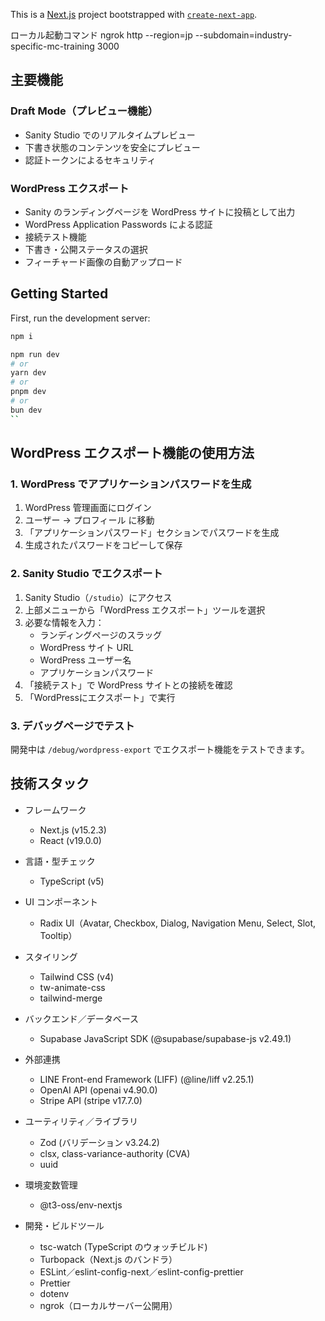 This is a [Next.js](https://nextjs.org) project bootstrapped with [`create-next-app`](https://nextjs.org/docs/app/api-reference/cli/create-next-app).

ローカル起動コマンド
ngrok http --region=jp --subdomain=industry-specific-mc-training 3000

## 主要機能

### Draft Mode（プレビュー機能）

- Sanity Studio でのリアルタイムプレビュー
- 下書き状態のコンテンツを安全にプレビュー
- 認証トークンによるセキュリティ

### WordPress エクスポート

- Sanity のランディングページを WordPress サイトに投稿として出力
- WordPress Application Passwords による認証
- 接続テスト機能
- 下書き・公開ステータスの選択
- フィーチャード画像の自動アップロード

## Getting Started

First, run the development server:

```bash
npm i

npm run dev
# or
yarn dev
# or
pnpm dev
# or
bun dev
``
```

## WordPress エクスポート機能の使用方法

### 1. WordPress でアプリケーションパスワードを生成

1. WordPress 管理画面にログイン
2. ユーザー → プロフィール に移動
3. 「アプリケーションパスワード」セクションでパスワードを生成
4. 生成されたパスワードをコピーして保存

### 2. Sanity Studio でエクスポート

1. Sanity Studio（`/studio`）にアクセス
2. 上部メニューから「WordPress エクスポート」ツールを選択
3. 必要な情報を入力：
   - ランディングページのスラッグ
   - WordPress サイト URL
   - WordPress ユーザー名
   - アプリケーションパスワード
4. 「接続テスト」で WordPress サイトとの接続を確認
5. 「WordPressにエクスポート」で実行

### 3. デバッグページでテスト

開発中は `/debug/wordpress-export` でエクスポート機能をテストできます。

## 技術スタック

- フレームワーク

  - Next.js (v15.2.3)
  - React (v19.0.0)

- 言語・型チェック

  - TypeScript (v5)

- UI コンポーネント

  - Radix UI（Avatar, Checkbox, Dialog, Navigation Menu, Select, Slot, Tooltip）

- スタイリング

  - Tailwind CSS (v4)
  - tw-animate-css
  - tailwind-merge

- バックエンド／データベース

  - Supabase JavaScript SDK (@supabase/supabase-js v2.49.1)

- 外部連携

  - LINE Front-end Framework (LIFF) (@line/liff v2.25.1)
  - OpenAI API (openai v4.90.0)
  - Stripe API (stripe v17.7.0)

- ユーティリティ／ライブラリ

  - Zod (バリデーション v3.24.2)
  - clsx, class-variance-authority (CVA)
  - uuid

- 環境変数管理

  - @t3-oss/env-nextjs

- 開発・ビルドツール
  - tsc-watch (TypeScript のウォッチビルド)
  - Turbopack（Next.js のバンドラ）
  - ESLint／eslint-config-next／eslint-config-prettier
  - Prettier
  - dotenv
  - ngrok（ローカルサーバー公開用）
